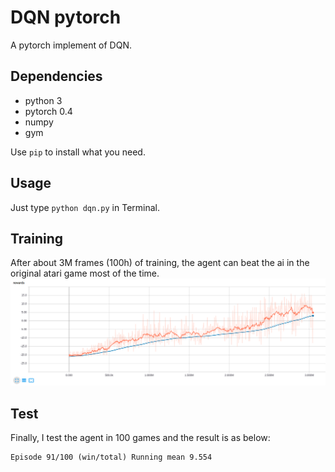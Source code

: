 # DQN pytorch
A pytorch implement of DQN.

## Dependencies
- python 3  
- pytorch 0.4  
- numpy  
- gym  

Use `pip` to install what you need.

## Usage
Just type `python dqn.py` in Terminal.

## Training
After about 3M frames (100h) of training, the agent can beat the ai in the
original atari game most of the time.
![training](image/training.png)

## Test
Finally, I test the agent in 100 games and the result is as below:
```
Episode 91/100 (win/total) Running mean 9.554
```
